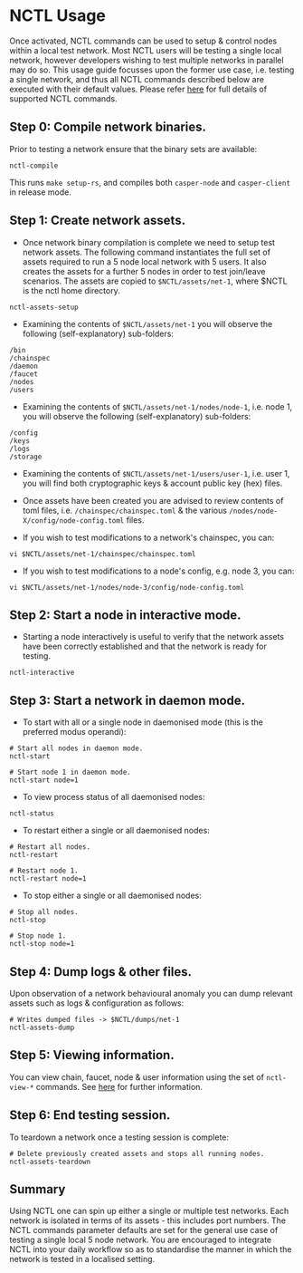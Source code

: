 # NCTL Usage

Once activated, NCTL commands can be used to setup & control nodes within a local test network.  Most NCTL users will be testing a single local network, however developers wishing to test multiple networks in parallel may do so.  This usage guide focusses upon the former use case, i.e. testing a single network, and thus all NCTL commands described below are executed with their default values.  Please refer [here](commands.md) for full details of supported NCTL commands.

## Step 0: Compile network binaries.

Prior to testing a network ensure that the binary sets are available:

```
nctl-compile
```

This runs `make setup-rs`, and compiles both `casper-node` and `casper-client` in release mode.

## Step 1: Create network assets.

- Once network binary compilation is complete we need to setup test network assets.  The following command instantiates the full set of assets required to run a 5 node local network with 5 users.  It also creates the assets for a further 5 nodes in order to test join/leave scenarios.  The assets are copied to `$NCTL/assets/net-1`, where $NCTL is the nctl home directory.

```
nctl-assets-setup
```

- Examining the contents of `$NCTL/assets/net-1` you will observe the following (self-explanatory) sub-folders:

```
/bin
/chainspec
/daemon
/faucet
/nodes
/users
```

- Examining the contents of `$NCTL/assets/net-1/nodes/node-1`, i.e. node 1, you will observe the following (self-explanatory) sub-folders:

```
/config
/keys
/logs
/storage
```

- Examining the contents of `$NCTL/assets/net-1/users/user-1`, i.e. user 1, you will find both cryptographic keys & account public key (hex) files.

- Once assets have been created you are advised to review contents of toml files, i.e. `/chainspec/chainspec.toml` & the various `/nodes/node-X/config/node-config.toml` files.

- If you wish to test modifications to a network's chainspec, you can:

```
vi $NCTL/assets/net-1/chainspec/chainspec.toml
```

- If you wish to test modifications to a node's config, e.g. node 3, you can:

```
vi $NCTL/assets/net-1/nodes/node-3/config/node-config.toml
```

## Step 2: Start a node in interactive mode.

- Starting a node interactively is useful to verify that the network assets have been correctly established and that the network is ready for testing.

```
nctl-interactive
```

## Step 3: Start a network in daemon mode.

- To start with all or a single node in daemonised mode (this is the preferred modus operandi):

```
# Start all nodes in daemon mode.
nctl-start

# Start node 1 in daemon mode.
nctl-start node=1
```

- To view process status of all daemonised nodes:

```
nctl-status
```

- To restart either a single or all daemonised nodes:

```
# Restart all nodes.
nctl-restart

# Restart node 1.
nctl-restart node=1
```

- To stop either a single or all daemonised nodes:

```
# Stop all nodes.
nctl-stop

# Stop node 1.
nctl-stop node=1
```

## Step 4: Dump logs & other files.

Upon observation of a network behavioural anomaly you can dump relevant assets such as logs & configuration as follows:

```
# Writes dumped files -> $NCTL/dumps/net-1
nctl-assets-dump
```

## Step 5: Viewing information.

You can view chain, faucet, node & user information using the set of `nctl-view-*` commands.  See [here](commands.md) for further information.

## Step 6: End testing session.

To teardown a network once a testing session is complete:

```
# Delete previously created assets and stops all running nodes.
nctl-assets-teardown
```

## Summary

Using NCTL one can spin up either a single or multiple test networks.  Each network is isolated in terms of its assets - this includes port numbers.  The NCTL commands parameter defaults are set for the general use case of testing a single local 5 node network.  You are encouraged to integrate NCTL into your daily workflow so as to standardise the manner in which the network is tested in a localised setting.
